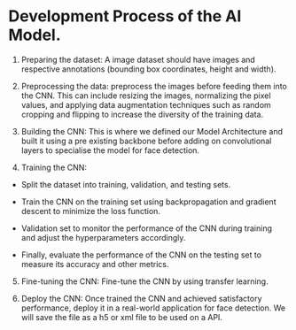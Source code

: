 # Development Process of  the AI Model.

1.  Preparing the dataset: A image dataset should have images and respective annotations (bounding box coordinates, height and width). 

2. Preprocessing the data: preprocess the images before feeding them into the CNN. This can include resizing the images, normalizing the pixel values, and applying data augmentation techniques such as random cropping and flipping to increase the diversity of the training data.

3. Building the CNN: This is where we defined our Model Architecture and built it using a pre existing backbone before adding on convolutional layers to specialise the model for face detection.

4. Training the CNN: 
- Split the dataset into training, validation, and testing sets. 

- Train the CNN on the training set using backpropagation and gradient descent to minimize the loss function. 

- Validation set to monitor the performance of the CNN during training and adjust the hyperparameters accordingly. 

- Finally, evaluate the performance of the CNN on the testing set to measure its accuracy and other metrics.
5. Fine-tuning the CNN: Fine-tune the CNN by using transfer learning.

6. Deploy the CNN: Once trained the CNN and achieved satisfactory performance, deploy it in a real-world application for face detection. We will save the file as a h5 or xml file to be used on a API.
